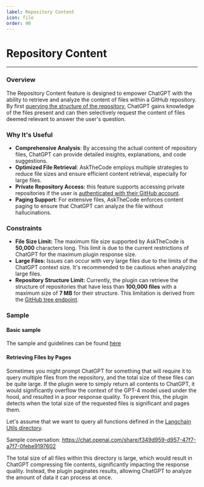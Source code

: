 ```yaml
---
label: Repository Content
icon: file
order: 90
---
```


# Repository Content

---

### Overview

The Repository Content feature is designed to empower ChatGPT with the ability to retrieve and analyze the content of files within a GitHub repository. By first [querying the structure of the repository](/features/repository-structure), ChatGPT gains knowledge of the files present and can then selectively request the content of files deemed relevant to answer the user's question.

### Why It's Useful

- **Comprehensive Analysis**: By accessing the actual content of repository files, ChatGPT can provide detailed insights, explanations, and code suggestions.
- **Optimized File Retrieval**: AskTheCode employs multiple strategies to reduce file sizes and ensure efficient content retrieval, especially for large files.
- **Private Repository Access**: this feature supports accessing private repositories if the user is [authenticated with their GitHub account](/authentication).
- **Paging Support**: For extensive files, AskTheCode enforces content paging to ensure that ChatGPT can analyze the file without hallucinations.

### Constraints

- **File Size Limit:** The maximum file size supported by AskTheCode is **50,000** characters long. This limit is due to the current restrictions of ChatGPT for the maximum plugin response size.  
- **Large Files:** Issues can occur with very large files due to the limits of the ChatGPT context size. It's recommended to be cautious when analyzing large files.
- **Repository Structure Limit:** Currently, the plugin can retrieve the structure of repositories that have less than **100,000 files** with a maximum size of **7 MB** for their structure. This limitation is derived from the [GitHub tree endpoint](https://docs.github.com/en/rest/git/trees?apiVersion=2022-11-28#get-a-tree).

### Sample

#### Basic sample

The sample and guidelines can be found [here](/usage/basic-usage)

#### Retrieving Files by Pages

Sometimes you might prompt ChatGPT for something that will require it to query multiple files from the repository, and the total size of these files can be quite large. If the plugin were to simply return all contents to ChatGPT, it would significantly overflow the context of the GPT-4 model used under the hood, and resulted in a poor response quality. To prevent this, the plugin detects when the total size of the requested files is significant and pages them.

Let's assume that we want to query all functions defined in the [Langchain Utils directory](https://github.com/langchain-ai/langchain/tree/master/libs/langchain/langchain/utils).

Sample conversation: https://chat.openai.com/share/f349d959-d957-47f7-a7f7-0febe9197602

The total size of all files within this directory is large, which would result in ChatGPT compressing file contents, significantly impacting the response quality. Instead, the plugin paginates results, allowing ChatGPT to analyze the amount of data it can process at once.
